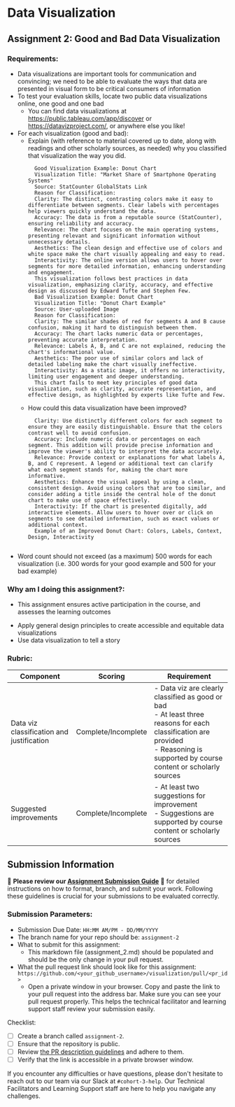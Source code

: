 # Data Visualization

## Assignment 2: Good and Bad Data Visualization

### Requirements:

- Data visualizations are important tools for communication and convincing; we need to be able to evaluate the ways that data are presented in visual form to be critical consumers of information 
- To test your evaluation skills, locate two public data visualizations online, one good and one bad  
    - You can find data visualizations at https://public.tableau.com/app/discover or https://datavizproject.com/, or anywhere else you like! 
- For each visualization (good and bad):  
    - Explain (with reference to material covered up to date, along with readings and other scholarly sources, as needed) why you classified that visualization the way you did.
      ```
        Good Visualization Example: Donut Chart
        Visualization Title: "Market Share of Smartphone Operating Systems"
        Source: StatCounter GlobalStats Link
        Reason for Classification:
        Clarity: The distinct, contrasting colors make it easy to differentiate between segments. Clear labels with percentages help viewers quickly understand the data.
        Accuracy: The data is from a reputable source (StatCounter), ensuring reliability and accuracy.
        Relevance: The chart focuses on the main operating systems, presenting relevant and significant information without unnecessary details.
        Aesthetics: The clean design and effective use of colors and white space make the chart visually appealing and easy to read.
        Interactivity: The online version allows users to hover over segments for more detailed information, enhancing understanding and engagement.
        This visualization follows best practices in data visualization, emphasizing clarity, accuracy, and effective design as discussed by Edward Tufte and Stephen Few.
        Bad Visualization Example: Donut Chart
        Visualization Title: "Donut Chart Example"
        Source: User-uploaded Image
        Reason for Classification:
        Clarity: The similar shades of red for segments A and B cause confusion, making it hard to distinguish between them.
        Accuracy: The chart lacks numeric data or percentages, preventing accurate interpretation.
        Relevance: Labels A, B, and C are not explained, reducing the chart's informational value.
        Aesthetics: The poor use of similar colors and lack of detailed labeling make the chart visually ineffective.
        Interactivity: As a static image, it offers no interactivity, limiting user engagement and deeper understanding.
        This chart fails to meet key principles of good data visualization, such as clarity, accurate representation, and effective design, as highlighted by experts like Tufte and Few.

      ```
    - How could this data visualization have been improved?  
      ```
        Clarity: Use distinctly different colors for each segment to ensure they are easily distinguishable. Ensure that the colors contrast well to avoid confusion.
        Accuracy: Include numeric data or percentages on each segment. This addition will provide precise information and improve the viewer's ability to interpret the data accurately.
        Relevance: Provide context or explanations for what labels A, B, and C represent. A legend or additional text can clarify what each segment stands for, making the chart more informative.
        Aesthetics: Enhance the visual appeal by using a clean, consistent design. Avoid using colors that are too similar, and consider adding a title inside the central hole of the donut chart to make use of space effectively.
        Interactivity: If the chart is presented digitally, add interactive elements. Allow users to hover over or click on segments to see detailed information, such as exact values or additional context.
        Example of an Improved Donut Chart: Colors, Labels, Context, Design, Interactivity
         
      ```
- Word count should not exceed (as a maximum) 500 words for each visualization (i.e. 
300 words for your good example and 500 for your bad example)

### Why am I doing this assignment?:

- This assignment ensures active participation in the course, and assesses the learning outcomes
* Apply general design principles to create accessible and equitable data visualizations
* Use data visualization to tell a story

### Rubric:

| Component               | Scoring   | Requirement                                                 |
|-------------------------|-----------|-------------------------------------------------------------|
| Data viz classification and justification | Complete/Incomplete | - Data viz are clearly classified as good or bad<br />- At least three reasons for each classification are provided<br />- Reasoning is supported by course content or scholarly sources |
| Suggested improvements  | Complete/Incomplete | - At least two suggestions for improvement<br />- Suggestions are supported by course content or scholarly sources |

## Submission Information

🚨 **Please review our [Assignment Submission Guide](https://github.com/UofT-DSI/onboarding/blob/main/onboarding_documents/submissions.md)** 🚨 for detailed instructions on how to format, branch, and submit your work. Following these guidelines is crucial for your submissions to be evaluated correctly.

### Submission Parameters:
* Submission Due Date: `HH:MM AM/PM - DD/MM/YYYY`
* The branch name for your repo should be: `assignment-2`
* What to submit for this assignment:
    * This markdown file (assignment_2.md) should be populated and should be the only change in your pull request.
* What the pull request link should look like for this assignment: `https://github.com/<your_github_username>/visualization/pull/<pr_id>`
    * Open a private window in your browser. Copy and paste the link to your pull request into the address bar. Make sure you can see your pull request properly. This helps the technical facilitator and learning support staff review your submission easily.

Checklist:
- [ ] Create a branch called `assignment-2`.
- [ ] Ensure that the repository is public.
- [ ] Review [the PR description guidelines](https://github.com/UofT-DSI/onboarding/blob/main/onboarding_documents/submissions.md#guidelines-for-pull-request-descriptions) and adhere to them.
- [ ] Verify that the link is accessible in a private browser window.

If you encounter any difficulties or have questions, please don't hesitate to reach out to our team via our Slack at `#cohort-3-help`. Our Technical Facilitators and Learning Support staff are here to help you navigate any challenges.
